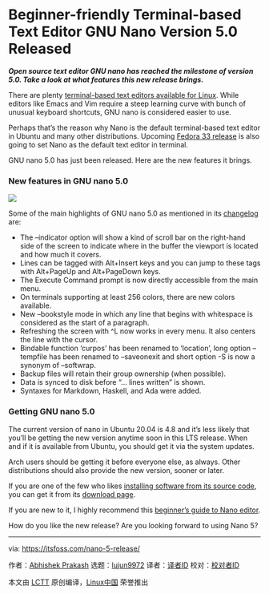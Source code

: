 [#]: collector: (lujun9972)
[#]: translator: ( )
[#]: reviewer: ( )
[#]: publisher: ( )
[#]: url: ( )
[#]: subject: (Beginner-friendly Terminal-based Text Editor GNU Nano Version 5.0 Released)
[#]: via: (https://itsfoss.com/nano-5-release/)
[#]: author: (Abhishek Prakash https://itsfoss.com/author/abhishek/)

Beginner-friendly Terminal-based Text Editor GNU Nano Version 5.0 Released
======

_**Open source text editor GNU nano has reached the milestone of version 5.0. Take a look at what features this new release brings.**_

There are plenty [terminal-based text editors available for Linux][1]. While editors like Emacs and Vim require a steep learning curve with bunch of unusual keyboard shortcuts, GNU nano is considered easier to use.

Perhaps that’s the reason why Nano is the default terminal-based text editor in Ubuntu and many other distributions. Upcoming [Fedora 33 release][2] is also going to set Nano as the default text editor in terminal.

GNU nano 5.0 has just been released. Here are the new features it brings.

### New features in GNU nano 5.0

![][3]

Some of the main highlights of GNU nano 5.0 as mentioned in its [changelog][4] are:

  * The –indicator option will show a kind of scroll bar on the right-hand side of the screen to indicate where in the buffer the viewport is located and how much it covers.
  * Lines can be tagged with Alt+Insert keys and you can jump to these tags with Alt+PageUp and Alt+PageDown keys.
  * The Execute Command prompt is now directly accessible from the main menu.
  * On terminals supporting at least 256 colors, there are new colors available.
  * New –bookstyle mode in which any line that begins with whitespace is considered as the start of a paragraph.
  * Refreshing the screen with ^L now works in every menu. It also centers the line with the cursor.
  * Bindable function ‘curpos’ has been renamed to ‘location’, long option –tempfile has been renamed to –saveonexit and short option -S is now a synonym of –softwrap.
  * Backup files will retain their group ownership (when possible).
  * Data is synced to disk before “… lines written” is shown.
  * Syntaxes for Markdown, Haskell, and Ada were added.



### Getting GNU nano 5.0

The current version of nano in Ubuntu 20.04 is 4.8 and it’s less likely that you’ll be getting the new version anytime soon in this LTS release. When and if it is available from Ubuntu, you should get it via the system updates.

Arch users should be getting it before everyone else, as always. Other distributions should also provide the new version, sooner or later.

If you are one of the few who likes [installing software from its source code][5], you can get it from its [download page][6].

If you are new to it, I highly recommend this [beginner’s guide to Nano editor][1].

How do you like the new release? Are you looking forward to using Nano 5?

--------------------------------------------------------------------------------

via: https://itsfoss.com/nano-5-release/

作者：[Abhishek Prakash][a]
选题：[lujun9972][b]
译者：[译者ID](https://github.com/译者ID)
校对：[校对者ID](https://github.com/校对者ID)

本文由 [LCTT](https://github.com/LCTT/TranslateProject) 原创编译，[Linux中国](https://linux.cn/) 荣誉推出

[a]: https://itsfoss.com/author/abhishek/
[b]: https://github.com/lujun9972
[1]: https://itsfoss.com/nano-editor-guide/
[2]: https://itsfoss.com/fedora-33/
[3]: https://i2.wp.com/itsfoss.com/wp-content/uploads/2018/09/Nano.png?ssl=1
[4]: https://www.nano-editor.org/news.php
[5]: https://itsfoss.com/install-software-from-source-code/
[6]: https://www.nano-editor.org/download.php
